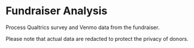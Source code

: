 # Fundraiser Analysis

Process Qualtrics survey and Venmo data from the fundraiser.

Please note that actual data are redacted to protect the privacy of donors.
